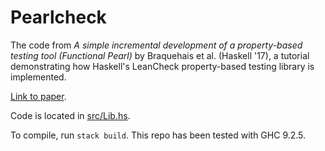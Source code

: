 # Pearlcheck

The code from *A simple incremental development of a property-based testing tool*
*(Functional Pearl)* by Braquehais et al. (Haskell '17), a tutorial demonstrating 
how Haskell's LeanCheck property-based testing library is implemented.

[Link to paper](http://jmct.cc/pearlcheck.pdf).

Code is located in [src/Lib.hs](src/Lib.hs).

To compile, run `stack build`. 
This repo has been tested with GHC 9.2.5. 